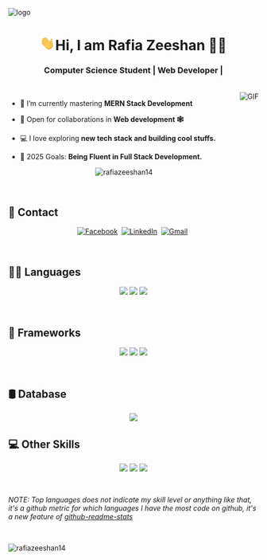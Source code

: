![logo](https://github.com/RafiaZeeshan14/RafiaZeeshan14/assets/141746940/95033bbb-63a3-491d-ae6f-65ef84ecc6f5)
# <h1 align="center"> <img src="https://raw.githubusercontent.com/ABSphreak/ABSphreak/master/gifs/Hi.gif" width="30px">Hi, I am Rafia Zeeshan 👨‍💻</h1>
<h3 align="center">Computer Science Student | Web Developer |   </h3>

<br>

<img align="right" height="270px" alt="GIF" src="https://cdn.dribbble.com/users/1364029/screenshots/16093268/media/68e82a7fb4904614a9066d6b540c14b2.gif" />


- 📱 I’m currently mastering **MERN Stack Development**

- 🤝 Open for collaborations in **Web development 🕸️**

- 💻 I love exploring **new tech stack and building cool stuffs.**

- 🥅 2025 Goals: **Being Fluent in Full Stack Development.**


<p align="center"> <img src="https://komarev.com/ghpvc/?username=rafiazeeshan14&label=Profile%20views&color=0e75b6&style=flat" alt="rafiazeeshan14" /> </p>




<br>




<h2><b>📱 Contact </b></h2>
<p align="center">
<a href="https://www.facebook.com/rafia.altitudeheight"><img src="https://img.shields.io/badge/facebook-%231877F2.svg?&style=for-the-badge&logo=facebook&logoColor=white" alt="Facebook" height="30" /></a>&nbsp;
<a href="https://www.linkedin.com/in/rafia-zeeshan/"><img src="https://img.shields.io/badge/linkedin-%230077B5.svg?&style=for-the-badge&logo=linkedin&logoColor=white" alt="LinkedIn" height="30"/></a>&nbsp;
<a href="mailto:rafiazeeshan214@gmail.com"><img src="https://img.shields.io/badge/gmail-%23D14836.svg?&style=for-the-badge&logo=gmail&logoColor=white" alt="Gmail" height="30"/></a>&nbsp;
</p>

<br>


<h2><b>👩‍💻 Languages</b></h2>
<p align="center">
<img src="https://img.shields.io/badge/JavaScript-323330?style=for-the-badge&logo=javascript&logoColor=F7DF1E" height="30"/>
<img src="https://img.shields.io/badge/HTML5-E34F26?style=for-the-badge&logo=html5&logoColor=white" height="30"/>
<img src="https://img.shields.io/badge/CSS3-1572B6?style=for-the-badge&logo=css3&logoColor=white" height="30"/>
</p>


<br>

<h2><b>🚀 Frameworks</b></h2>
<p align="center">
<img src="https://img.shields.io/badge/Bootstrap-563D7C?style=for-the-badge&logo=bootstrap&logoColor=white" height="30"/>
<img src="https://img.shields.io/badge/Tailwind_CSS-38B2AC?style=for-the-badge&logo=tailwind-css&logoColor=white" height="30"/>
<img src="https://img.shields.io/badge/Git-F05032?style=for-the-badge&logo=git&logoColor=white" height="30"/>
</p>

<br>

<h2><b>🛢 Database</b></h2>
<p align="center">
<img src="https://img.shields.io/badge/firebase-ffca28?style=for-the-badge&logo=firebase&logoColor=black" height="30" />
</p>

<h2><b>💻 Other Skills</b></h2>
<p align="center">
<img src="https://img.shields.io/badge/Microsoft_Office-D83B01?style=for-the-badge&logo=microsoft-office&logoColor=white" height="30"/>
<img src="https://img.shields.io/badge/VS%20Code-007ACC.svg?&style=for-the-badge&logo=visual-studio-code&logoColor=white" height="30"/>
<img src="https://img.shields.io/badge/Canva-%2300C4CC.svg?&style=for-the-badge&logo=Canva&logoColor=white" height="30" />
</p>

<br>

*NOTE: Top languages does not indicate my skill level or anything like that, it's a github metric for which languages I have the most code on github, it's a new feature of [github-readme-stats](https://github.com/sanaeram5/github-readme-stats)*

<br>
<p><img align="center" src="https://github-readme-stats.vercel.app/api/top-langs?username=rafiazeeshan14&show_icons=true&locale=en&layout=compact" alt="rafiazeeshan14" /></p>






